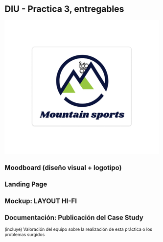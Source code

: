 # DIU - Practica 3, entregables
![logo](logo.png)
## Moodboard (diseño visual + logotipo)   


## Landing Page


## Mockup: LAYOUT HI-FI


## Documentación: Publicación del Case Study


(incluye) Valoración del equipo sobre la realización de esta práctica o los problemas surgidos
 
